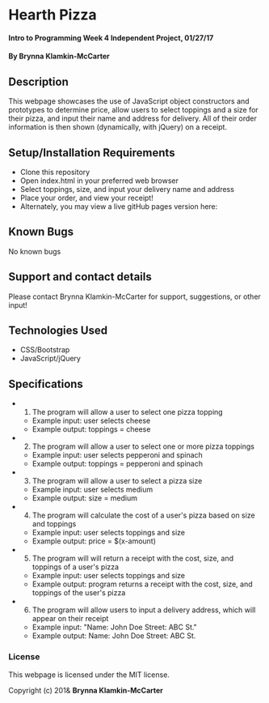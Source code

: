 # Hearth Pizza

#### Intro to Programming Week 4 Independent Project, 01/27/17

#### By Brynna Klamkin-McCarter

## Description

This webpage showcases the use of JavaScript object constructors and prototypes to determine price, allow users to select toppings and a size for their pizza, and input their name and address for delivery. All of their order information is then shown (dynamically, with jQuery) on a receipt.

## Setup/Installation Requirements

* Clone this repository
* Open index.html in your preferred web browser
* Select toppings, size, and input your delivery name and address
* Place your order, and view your receipt!
* Alternately, you may view a live gitHub pages version here:

## Known Bugs

No known bugs

## Support and contact details

Please contact Brynna Klamkin-McCarter for support, suggestions, or other input!

## Technologies Used

* CSS/Bootstrap
* JavaScript/jQuery

## Specifications

* 1. The program will allow a user to select one pizza topping
  * Example input: user selects cheese
  * Example output: toppings = cheese

* 2. The program will allow a user to select one or more pizza toppings
  * Example input: user selects pepperoni and spinach
  * Example output: toppings = pepperoni and spinach

* 3. The program will allow a user to select a pizza size
  * Example input: user selects medium
  * Example output: size = medium

* 4. The program will calculate the cost of a user's pizza based on size and toppings
  * Example input: user selects toppings and size
  * Example output: price = $(x-amount)

* 5. The program will will return a receipt with the cost, size, and toppings of a user's pizza
  * Example input: user selects toppings and size
  * Example output: program returns a receipt with the cost, size, and toppings of the user's pizza

* 6. The program will allow users to input a delivery address, which will appear on their receipt
  * Example input: "Name: John Doe Street: ABC St."
  * Example output: Name: John Doe Street: ABC St.


### License

This webpage is licensed under the MIT license.

Copyright (c) 201& **Brynna Klamkin-McCarter**
